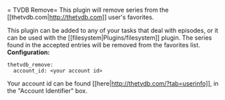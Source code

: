 = TVDB Remove=
This plugin will remove series from the [[thetvdb.com|http://thetvdb.com]] user's favorites.

This plugin can be added to any of your tasks that deal with episodes, or it can be used with the [[filesystem|Plugins/filesystem]] plugin. The series found in the accepted entries will be removed from the favorites list.
**Configuration:**


    thetvdb_remove:
      account_id: <your account id>


Your account id can be found [[here|http://thetvdb.com/?tab=userinfo]], in the "Account Identifier" box.
